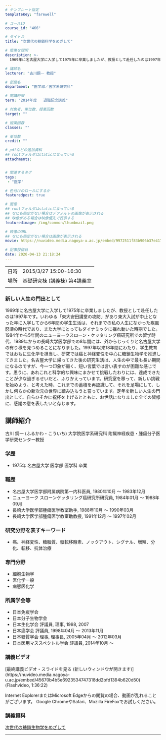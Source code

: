 ```yaml
---
# テンプレート指定
templateKey: "farewell"

# コースID
course_id: "466"

# タイトル
title: "次世代の糖鎖科学をめざして"

# 簡単な説明
description: >-
  1969年に名古屋大学に入学して1975年に卒業しましたが、教授として赴任したのは1997年です。いわゆる「東大安田講堂の攻防」があり東大入試が中止となった年に入学してから6年間の学生生活は、それまでの私の人生になかった疾風怒濤の時代であり、また大学にとってもダイナミックに揺れ動いた時期でした。1984年から5年間のニューヨークスローン・ケッタリング癌研究所での留学時代、1989年からの長崎大 ....

# 講師名
lecturer: "古川鋼一 教授"

# 部局名
department: "医学部／医学系研究科"

# 開講時限
term: "2014年度	退職記念講義"

# 対象者、単位数、授業回数
target: ""

# 授業回数
classes: ""

# 単位数
credit: ""

# pdfなどの追加資料
## rootフォルダはstaticになっている
attachments:


# 関連するタグ
tags:
 - "医学"

# 色付けのロールにするか
featuredpost: true

# 画像
## rootフォルダはstaticになっている
## なにも指定がない場合はデフォルトの画像が表示される
## 映像がある場合は映像優先で表示する
featuredimage: /img/common/thumbnail.png

# 映像のURL
## なにも指定がない場合は画像が表示される
movie: https://nuvideo.media.nagoya-u.ac.jp/embed/9972511f83b906b37e417ce9bf13a20d286a41e1

# 記事投稿日
date: 2020-04-13 21:18:24
---
```


|   |   |
|---|---|
| 日時 | 2015/3/27  15:00-16:30 |
| 場所 | 基礎研究棟 (講義棟) 第4講義室 |
|   |   |


### 新しい人生の門出として

1969年に名古屋大学に入学して1975年に卒業しましたが、教授として赴任したのは1997年です。いわゆる「東大安田講堂の攻防」があり東大入試が中止となった年に入学してから6年間の学生生活は、それまでの私の人生になかった疾風怒濤の時代であり、また大学にとってもダイナミックに揺れ動いた時期でした。1984年から5年間のニューヨークスローン・ケッタリング癌研究所での留学時代、1989年からの長崎大学医学部での8年間には、外からじっくりと名古屋大学の有り様を見つめることになりました。1997年以来18年間にわたり、学生教育ではおもに生化学を担当し、研究では癌と神経変性を中心に糖鎖生物学を推進してきました。名古屋大学に帰ってきた後の研究生活は、人生の中で最も長い期間になるのですが、今一つ印象が弱く、短い言葉では言い表すのが困難な感じです。思うに、あれこれと科学的な興味にまかせて挑戦したわりには、達成できたことが少な過ぎるせいだと、ふりかえっています。研究室を移って、新しい挑戦を始めよう、と考えた時、これまでの蓄積を再認識して、それを足場にして、しかし何らかの新次元の世界に踏み込もうと誓っています。定年を新しい人生の門出として、自らひそかに祝杯を上げるとともに、お世話になりました全ての皆様に、感謝の意を表したいと存じます。


## 講師紹介

古川 鋼一 (ふるかわ・こういち) 大学院医学系研究科 附属神経疾患・腫瘍分子医学研究センター教授

### 学歴

* 1975年 名古屋大学 医学部 医学科 卒業

### 職歴

* 名古屋大学医学部附属病院第一内科医員, 1980年10月 〜 1983年12月
* ニューヨーク スローンケッタリング癌研究所研究員, 1984年01月 〜 1988年09月
* 長崎大学医学部腫瘍医学教室助手, 1988年10月 〜 1990年03月
* 長崎大学医学部腫瘍医学教室助教授, 1991年12月 〜 1997年02月

### 研究分野を表すキーワード

* 癌、神経変性、糖脂質、糖転移酵素、ノックアウト、シグナル、増殖、分化、転移、抗体治療

### 専門分野

* 細胞生物学
* 医化学一般
* 病態医化学

### 所属学会等

* 日本免疫学会
* 日本分子生物学会
* 日本生化学会 評議員, 理事, 1998, 2007
* 日本癌学会 評議員, 1998年04月 〜 2013年11月
* 日本糖質学会 理事, 理事長, 2005年04月 〜 2012年03月
* 日本医用マススペクトル学会 評議員, 2014年10月 ～


### 講義ビデオ

<!--
<a href="https://nuvideo.media.nagoya-u.ac.jp/embed/45670b4b5e6923534747318dd2bfd1394b620d50" target="blank" width="640" height="360" frameborder="0" allowfullscreen></iframe>--> [最終講義ビデオ・スライドを見る (新しいウィンドウが開きます)](https://nuvideo.media.nagoya-u.ac.jp/embed/45670b4b5e6923534747318dd2bfd1394b620d50)(Flashvideo, 1:36:22)


Internet ExplorerまたはMicrosoft Edgeからの閲覧の場合、動画が乱れることがございます。
Google ChromeやSafari、Mozilla FireFoxでお試しください。

### 講義資料

[次世代の糖鎖生物学をめざして](https://ocw.nagoya-u.jp/files/466/furukawa_shiryo.pdf) 

-----